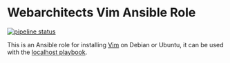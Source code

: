 # Webarchitects Vim Ansible Role

[![pipeline status](https://git.coop/webarch/vim/badges/main/pipeline.svg)](https://git.coop/webarch/vim/-/commits/main)

This is an Ansible role for installing [Vim](https://www.vim.org/) on Debian or Ubuntu, it can be used with the [localhost playbook](https://git.coop/webarch/localhost).
